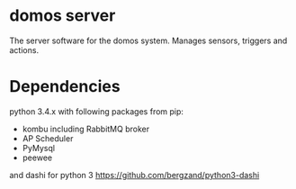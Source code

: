 domos server
============

The server software for the domos system. Manages sensors, triggers and actions.



Dependencies
============
python 3.4.x
with following packages from pip:
 *  kombu including RabbitMQ broker
 *  AP Scheduler
 *  PyMysql
 *  peewee
 
 
and dashi for python 3
https://github.com/bergzand/python3-dashi
